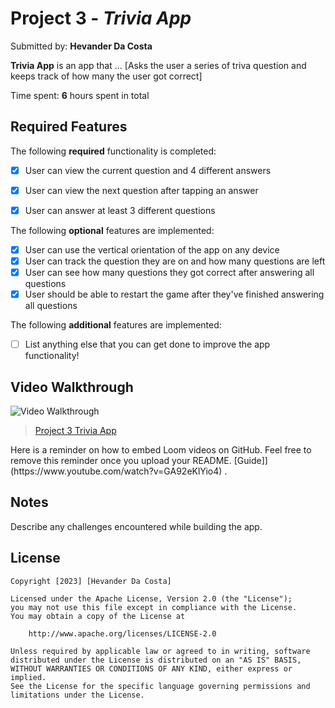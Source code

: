 # Project 3 - *Trivia App*

Submitted by: **Hevander Da Costa**

**Trivia App** is an app that ... [Asks the user a series of triva question and keeps track of how many the user got correct] 

Time spent: **6** hours spent in total

## Required Features

The following **required** functionality is completed:

- [X] User can view the current question and 4 different answers
- [X] User can view the next question after tapping an answer
- [X] User can answer at least 3 different questions


The following **optional** features are implemented:

- [X] User can use the vertical orientation of the app on any device
- [X] User can track the question they are on and how many questions are left
- [X] User can see how many questions they got correct after answering all questions
- [X] User should be able to restart the game after they've finished answering all questions

The following **additional** features are implemented:

- [ ] List anything else that you can get done to improve the app functionality!

## Video Walkthrough

<img src='https://i.imgur.com/qcAW5mY.gif' title='Video Walkthrough' width='' alt='Video Walkthrough' />



<blockquote class="imgur-embed-pub" lang="en" data-id="a/F2tjXbo"  ><a href="//imgur.com/a/F2tjXbo">Project 3 Trivia App</a></blockquote><script async src="//s.imgur.com/min/embed.js" charset="utf-8"></script>
Here is a reminder on how to embed Loom videos on GitHub. Feel free to remove this reminder once you upload your README. 
[Guide]](https://www.youtube.com/watch?v=GA92eKlYio4) .

## Notes

Describe any challenges encountered while building the app.

## License

    Copyright [2023] [Hevander Da Costa]

    Licensed under the Apache License, Version 2.0 (the "License");
    you may not use this file except in compliance with the License.
    You may obtain a copy of the License at

        http://www.apache.org/licenses/LICENSE-2.0

    Unless required by applicable law or agreed to in writing, software
    distributed under the License is distributed on an "AS IS" BASIS,
    WITHOUT WARRANTIES OR CONDITIONS OF ANY KIND, either express or implied.
    See the License for the specific language governing permissions and
    limitations under the License.
